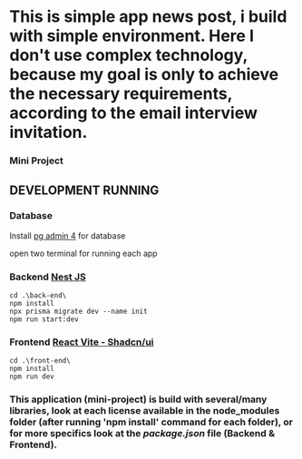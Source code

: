 # This is simple app news post, i build with simple environment. Here I don't use complex technology, because my goal is only to achieve the necessary requirements, according to the email interview invitation.


### Mini Project

## DEVELOPMENT RUNNING
   ### Database
   Install [pg admin 4](https://www.pgadmin.org/download/pgadmin-4-windows/) for database
   
   open two terminal for running each app
   ### Backend [Nest JS](https://docs.nestjs.com/)
    cd .\back-end\
    npm install
    npx prisma migrate dev --name init
    npm run start:dev

   ### Frontend [React Vite - Shadcn/ui](https://docs.nestjs.com/](https://ui.shadcn.com/))
    cd .\front-end\
    npm install
    npm run dev



### This application (mini-project) is build with several/many libraries, look at each license available in the node_modules folder (after running 'npm install' command for each folder), or for more specifics look at the *package.json* file (Backend & Frontend). 

